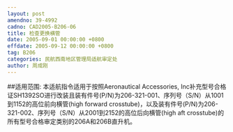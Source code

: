 ```yaml
---
layout: post
amendno: 39-4992
cadno: CAD2005-B206-06
title: 检查更换横管
date: 2005-09-01 00:00:00 +0800
effdate: 2005-09-12 00:00:00 +0800
tag: B206
categories: 民航西南地区管理局适航审定处
author: 周成刚
---
```


##适用范围:
本适航指令适用于按照Aeronautical Accessories, Inc补充型号合格证SH1392SO进行改装且装有件号(P/N)为206-321-001、序列号（S/N）从1001到1152的高位前向横管(high forward crosstube)，以及装有件号(P/N)为206-321-002、序列号（S/N）从2001到2152的高位后向横管(high aft crosstube)的所有型号合格审定类别的206A和206B直升机。

